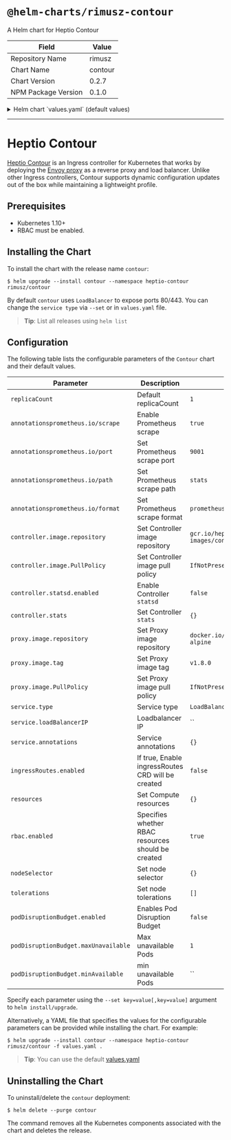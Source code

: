 # `@helm-charts/rimusz-contour`

A Helm chart for Heptio Contour

| Field               | Value   |
| ------------------- | ------- |
| Repository Name     | rimusz  |
| Chart Name          | contour |
| Chart Version       | 0.2.7   |
| NPM Package Version | 0.1.0   |

<details>

<summary>Helm chart `values.yaml` (default values)</summary>

```yaml
# Default values for contour.
# This is a YAML-formatted file.
# Declare variables to be passed into your templates.

replicaCount: 1

# Contour Deployment specific annotations
annotations:
  prometheus.io/scrape: 'true'
  prometheus.io/port: '9001'
  prometheus.io/path: '/stats'
  prometheus.io/format: 'prometheus'

controller:
  image:
    repository: gcr.io/heptio-images/contour
    # Note that by default we use appVersion to get images tag
    # tag:
    pullPolicy: IfNotPresent
  # Enable statsd metrics
  statsd:
    enabled: false
  stats:
    {}
    # address: 0.0.0.0
    # port: 8002

proxy:
  image:
    repository: docker.io/envoyproxy/envoy-alpine
    tag: v1.7.0
    pullPolicy: IfNotPresent

service:
  type: LoadBalancer
  loadBalancerIP: ''
  # Contour specific Service annotations
  annotations: {}
  # This annotation puts the AWS ELB into "TCP" mode so that it does not
  # do HTTP negotiation for HTTPS connections at the ELB edge.
  # The downside of this is the remote IP address of all connections will
  # appear to be the internal address of the ELB. See docs/proxy-proto.md
  # for information about enabling the PROXY protocol on the ELB to recover
  # the original remote IP address.
  # service.beta.kubernetes.io/aws-load-balancer-backend-protocol: tcp

resources:
  {}
  # We usually recommend not to specify default resources and to leave this as a conscious
  # choice for the user. This also increases chances charts run on environments with little
  # resources, such as Minikube. If you do want to specify resources, uncomment the following
  # lines, adjust them as necessary, and remove the curly braces after 'resources:'.
  # limits:
  #  cpu: 100m
  #  memory: 128Mi
  # requests:
  #  cpu: 100m
  #  memory: 128Mi

# RBAC manifests management
rbac:
  enabled: true

nodeSelector: {}

tolerations: {}

# Enable and set Pod Disruption Budget
podDisruptionBudget:
  enabled: false
  maxUnavailable: 1
  minAvailable: null
```

</details>

---

# Heptio Contour

[Heptio Contour](https://github.com/heptio/contour) is an Ingress controller for Kubernetes that works by deploying the [Envoy proxy](https://www.envoyproxy.io/) as a reverse proxy and load balancer.
Unlike other Ingress controllers, Contour supports dynamic configuration updates out of the box while maintaining a lightweight profile.

## Prerequisites

- Kubernetes 1.10+
- RBAC must be enabled.

## Installing the Chart

To install the chart with the release name `contour`:

```console
$ helm upgrade --install contour --namespace heptio-contour rimusz/contour
```

By default `contour` uses `LoadBalancer` to expose ports 80/443. You can change the `service type` via `--set` or in `values.yaml` file.

> **Tip**: List all releases using `helm list`

## Configuration

The following table lists the configurable parameters of the `Contour` chart and their default values.

| Parameter                            | Description                                        | Default                             |
| ------------------------------------ | -------------------------------------------------- | ----------------------------------- |
| `replicaCount`                       | Default replicaCount                               | `1`                                 |
| `annotationsprometheus.io/scrape`    | Enable Prometheus scrape                           | `true`                              |
| `annotationsprometheus.io/port`      | Set Prometheus scrape port                         | `9001`                              |
| `annotationsprometheus.io/path`      | Set Prometheus scrape path                         | `stats`                             |
| `annotationsprometheus.io/format`    | Set Prometheus scrape format                       | `prometheus`                        |
| `controller.image.repository`        | Set Controller image repository                    | `gcr.io/heptio-images/contour`      |
| `controller.image.PullPolicy`        | Set Controller image pull policy                   | `IfNotPresent`                      |
| `controller.statsd.enabled`          | Enable Controller `statsd`                         | `false`                             |
| `controller.stats`                   | Set Controller `stats`                             | `{}`                                |
| `proxy.image.repository`             | Set Proxy image repository                         | `docker.io/envoyproxy/envoy-alpine` |
| `proxy.image.tag`                    | Set Proxy image tag                                | `v1.8.0`                            |
| `proxy.image.PullPolicy`             | Set Proxy image pull policy                        | `IfNotPresent`                      |
| `service.type`                       | Service type                                       | `LoadBalancer`                      |
| `service.loadBalancerIP`             | Loadbalancer IP                                    | ``                                  |
| `service.annotations`                | Service annotations                                | `{}`                                |
| `ingressRoutes.enabled`              | If true, Enable ingressRoutes CRD will be created  | `false`                             |
| `resources`                          | Set Compute resources                              | `{}`                                |
| `rbac.enabled`                       | Specifies whether RBAC resources should be created | `true`                              |
| `nodeSelector`                       | Set node selector                                  | `{}`                                |
| `tolerations`                        | Set node tolerations                               | `[]`                                |
| `podDisruptionBudget.enabled`        | Enables Pod Disruption Budget                      | `false`                             |
| `podDisruptionBudget.maxUnavailable` | Max unavailable Pods                               | `1`                                 |
| `podDisruptionBudget.minAvailable`   | min unavailable Pods                               | ``                                  |

Specify each parameter using the `--set key=value[,key=value]` argument to `helm install/upgrade`.

Alternatively, a YAML file that specifies the values for the configurable parameters can be provided while installing the chart.
For example:

```console
$ helm upgrade --install contour --namespace heptio-contour rimusz/contour -f values.yaml .
```

> **Tip**: You can use the default [values.yaml](values.yaml)

## Uninstalling the Chart

To uninstall/delete the `contour` deployment:

```console
$ helm delete --purge contour
```

The command removes all the Kubernetes components associated with the chart and deletes the release.
